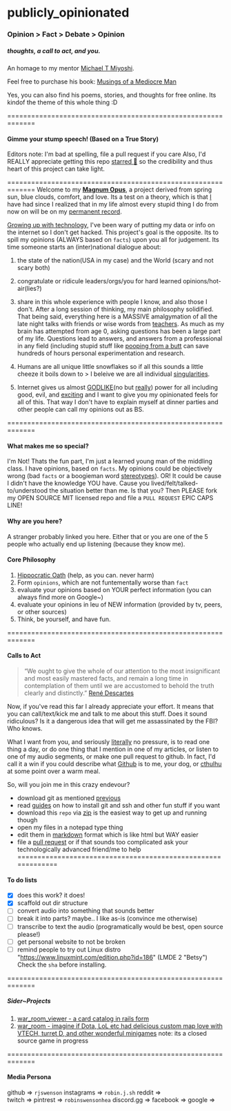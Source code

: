 # publicly_opinionated
### Opinion > Fact > Debate > Opinion
##### thoughts, a call to act, and you.

An homage to my mentor [Michael T Miyoshi](http://mediocreman.com/).

Feel free to purchase his book:
[Musings of a Mediocre Man](http://providence-foundation.org/content/fb2-michael-t-miyoshi-excellent-musings-mediocre-man-free)

Yes, you can also find his poems, stories, and thoughts for free online.  Its kindof the theme of this whole thing :D

=============================================================
#### Gimme your stump speech! (Based on a True Story)
 Editors note:  I'm bad at spelling, file a pull request if you care
 Also, I'd REALLY appreciate getting this repo [starred :star2:](https://developer.github.com/v3/activity/starring/) so the credibility and thus heart of this project can take light.

=============================================================
Welcome to my **[Magnum Opus](https://www.google.com/search?q=magnum+opus+definition)**, a project derived from spring sun, blue clouds, comfort, and love.  Its a test on a theory, which is that [I](./media/img/me_lantern300x300.jpg) have had since I realized that in my life almost every stupid thing I do from now on will be on my [permanent record](http://thenewinquiry.com/essays/permanent-records/).

[Growing up with technology](./media/img/died_of_dysentery.jpg), I've been wary of putting my data or info on the internet so I don't get hacked.  This project's goal is the opposite.  Its to spill my opinions (ALWAYS based on `facts`) upon you all for judgement.  Its time someone starts an (inter)national dialogue about:


1.  the state of the nation(USA in my case) and the World (scary and not scary both)

2.  congratulate or ridicule leaders/orgs/you for hard learned opinions/hot-air(lies?)

3.  share in this whole experience with people I know, and also those I don't.  After a long session of thinking, my main philosophy solidified.  That being said, everything here is a MASSIVE amalgymation of all the late night talks with friends or wise words from [teachers](https://youtu.be/o03nqHXAEyo).  As much as my brain has attempted from age 0, asking questions has been a large part of my life.  Questions lead to answers, and answers from a professsional in any field (including stupid stuff like [pooping from a butt](http://wellnessmama.com/7013/squatty-potty-review/) can save hundreds of hours personal experimentation and research.

4.  Humans are all unique little snowflakes so if all this sounds a little cheeze it boils down to > I beleive we are all individual [singularities](http://now.dartmouth.edu/2013/03/neuroscientist-says-humans-are-wired-free-will).

5.  Internet gives us almost [GODLIKE](./media/img/w33_mag-techies_ultrakill.png)(no but [really](https://en.wikipedia.org/wiki/Technological_singularity)) power for all including good, evil, and [exciting](http://www.wareable.com/wareable50/best-wearable-tech) and I want to give you my opinionated feels for all of this.  That way I don't have to explain myself at dinner parties and other people can call my opinions out as BS.

=============================================================
#### What makes me so special?
I'm Not!  Thats the fun part, I'm just a learned young man of the middling class.  I have opinions, based on `facts`.  My opinions could be objectively wrong (bad `facts` or a boogieman word [stereotypes](http://www.beyondintractability.org/essay/stereotypes)).  OR! It could be cause I didn't have the knowledge YOU have.  Cause you lived/felt/talked-to/understood the situation better than me.  Is that you?  Then PLEASE fork my OPEN SOURCE MIT licensed repo and file a `PULL REQUEST` EPIC CAPS LINE!

#### Why are you here?
A stranger probably linked you here.  Either that or you are one of the 5 people who actually end up
listening (because they know me).

#### Core Philosophy
1.  [Hippocratic Oath](https://en.wikipedia.org/wiki/Hippocratic_Oath) (help, as you can.  never harm)
2.  Form `opinions`, which are not funtementally worse than `fact`
3.  evaluate your opinions based on YOUR perfect information (you can always find more on Google~)
4.  evaluate your opinions in leu of NEW information (provided by tv, peers, or other sources)
5.  Think, be yourself, and have fun.

=============================================================
#### Calls to Act

> “We ought to give the whole of our attention to the most insignificant
> and most easily mastered facts, and remain a long time in contemplation
> of them until we are accustomed to behold the truth clearly and distinctly.”
> [René Descartes](https://www.brainpickings.org/2016/03/31/descartes-rules-for-the-direction-of-the-mind/)


Now, if you've read this far I already appreciate your effort.  It means that you can call/text/kick me and talk to me about this stuff.  Does it sound ridiculous?  Is it a dangerous idea that will get me assassinated by the FBI?  Who knows.

What I want from you, and seriously [literally](https://www.google.com/search?q=definition%20literal&rct=j) no pressure, is to read one thing a day, or do one thing that I mention in one of my articles, or listen to one of my audio segments, or make one pull request to github.  In fact, I'd call it a win if you could describe what [Github](http://readwrite.com/2013/09/30/understanding-github-a-journey-for-beginners-part-1/) is to me, your dog, or [cthulhu](https://www.youtube.com/embed/Ob7PfxvJCN0) at some point over a warm meal.

So, will you join me in this crazy endevour?
- download git as mentioned [previous](https://help.github.com/desktop/guides/getting-started/installing-github-desktop/)
- read [guides](https://help.github.com/articles/set-up-git/) on how to install git and ssh and other fun stuff if you want
- download this `repo` via [zip](http://stackoverflow.com/questions/2751227/how-to-download-source-in-zip-format-from-github/34174216#34174216) is the easiest way to get up and running though
- open my files in a notepad type thing
- edit them in [markdown](https://github.com/adam-p/markdown-here/wiki/Markdown-Cheatsheet) format which is like html but WAY easier
- file a [pull request](https://help.github.com/articles/creating-a-pull-request/) or if that sounds too complicated ask your technologically advanced friend/me to help
=============================================================
#### To do lists
- [X] does this work? it does!
- [X] scaffold out dir structure
- [ ] convert audio into something that sounds better
- [ ] break it into parts? maybe.. I like as-is (convince me otherwise)
- [ ] transcribe to text the audio (programatically would be best, open source please!)
- [ ] get personal website to not be broken
- [ ] remind people to try out Linux distro "https://www.linuxmint.com/edition.php?id=186" (LMDE 2 "Betsy") Check the `sha` before installing.

=============================================================
##### Sider~Projects
1.  [war_room_viewer - a card catalog in rails form](https://github.com/rjswenson/war_room_viewer)
2.  [war_room - imagine if Dota, LoL etc had delicious custom map love with VTECH, turret D, and other wonderful minigames](http://realorsatire.com/) note: its a closed source game in progress 


=============================================================
#### Media Persona
github            =>  `rjswenson`
instagrams        =>  `robin.j.sh`
reddit            =>  
twitch            =>
pintrest          =>  `robinswensonhea`
discord.gg        =>
facebook          =>
google            =>

